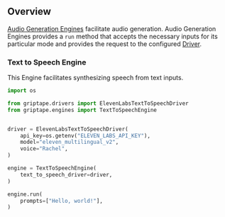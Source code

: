 ## Overview

[Audio Generation Engines](../../reference/griptape/engines/audio/index.md) facilitate audio generation. Audio Generation Engines provides a `run` method that accepts the necessary inputs for its particular mode and provides the request to the configured [Driver](../drivers/text-to-speech-drivers.md).

### Text to Speech Engine 

This Engine facilitates synthesizing speech from text inputs.

```python
import os

from griptape.drivers import ElevenLabsTextToSpeechDriver
from griptape.engines import TextToSpeechEngine


driver = ElevenLabsTextToSpeechDriver(
    api_key=os.getenv("ELEVEN_LABS_API_KEY"),
    model="eleven_multilingual_v2",
    voice="Rachel",
)

engine = TextToSpeechEngine(
    text_to_speech_driver=driver,
)

engine.run(
    prompts=["Hello, world!"],
)
```
